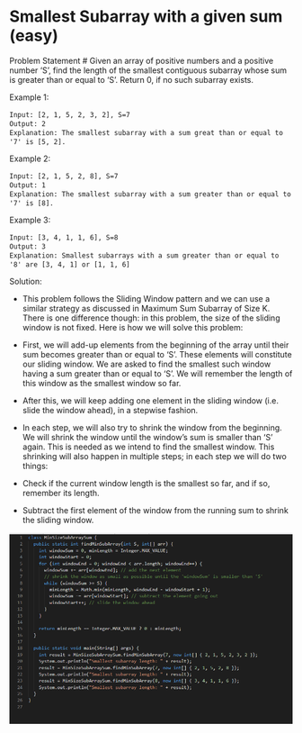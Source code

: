 # Smallest Subarray with a given sum (easy)

Problem Statement #
Given an array of positive numbers and a positive number ‘S’, find the length of the smallest contiguous subarray whose sum is greater than or equal to ‘S’. Return 0, if no such subarray exists.

Example 1:
```
Input: [2, 1, 5, 2, 3, 2], S=7 
Output: 2
Explanation: The smallest subarray with a sum great than or equal to '7' is [5, 2].
```
Example 2:
```
Input: [2, 1, 5, 2, 8], S=7 
Output: 1
Explanation: The smallest subarray with a sum greater than or equal to '7' is [8].
```
Example 3:
```
Input: [3, 4, 1, 1, 6], S=8 
Output: 3
Explanation: Smallest subarrays with a sum greater than or equal to '8' are [3, 4, 1] or [1, 1, 6]
```

Solution:
- This problem follows the Sliding Window pattern and we can use a similar strategy as discussed in Maximum Sum Subarray of Size K. There is one difference though: in this problem, the size of the sliding window is not fixed. Here is how we will solve this problem:

- First, we will add-up elements from the beginning of the array until their sum becomes greater than or equal to ‘S’.
These elements will constitute our sliding window. We are asked to find the smallest such window having a sum greater than or equal to ‘S’. We will remember the length of this window as the smallest window so far.
- After this, we will keep adding one element in the sliding window (i.e. slide the window ahead), in a stepwise fashion.
- In each step, we will also try to shrink the window from the beginning. We will shrink the window until the window’s sum is smaller than ‘S’ again. This is needed as we intend to find the smallest window. This shrinking will also happen in multiple steps; in each step we will do two things:
- Check if the current window length is the smallest so far, and if so, remember its length.
- Subtract the first element of the window from the running sum to shrink the sliding window.

![image](images/03.png)